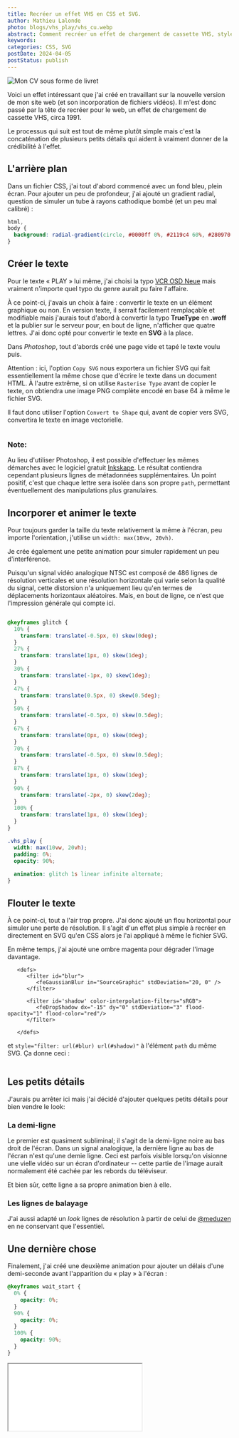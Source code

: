 ```yaml
---
title: Recréer un effet VHS en CSS et SVG.
author: Mathieu Lalonde
photo: blogs/vhs_play/vhs_cu.webp
abstract: Comment recréer un effet de chargement de cassette VHS, style 1991.
keywords: 
categories: CSS, SVG
postDate: 2024-04-05
postStatus: publish
---
```


<img src = "/blogs/vhs_play/vhs_ws.webp" alt="Mon CV sous forme de livret" className="blogphoto">

Voici un effet intéressant que j'ai créé en travaillant sur la nouvelle version de mon site web (et son incorporation de fichiers vidéos). Il m'est donc passé par la tête de recréer pour le web, un effet de chargement de cassette VHS, circa 1991.

Le processus qui suit est tout de même plutôt simple mais c'est la concaténation de plusieurs petits détails qui aident à vraiment donner de la crédibilité à l'effet.

<!--(Pour ceux qui sont trop jeunes pour l'avoir connu (ou trop vieux pour s'en souvenir), voici un exemple retrouvé sur YouTube qui illustre assez bien ce que j'avais en tête : )-->

<!--<VideoPlayer src="https://www.youtube-nocookie.com/embed/_c2V75k-ilQ?si=llNZsuKC7V7sK7ld" />-->

## L'arrière plan

Dans un fichier CSS, j'ai tout d'abord commencé avec un fond bleu, plein écran. Pour ajouter un peu de profondeur, j'ai ajouté un gradient radial, question de simuler un tube à rayons cathodique bombé (et un peu mal calibré) :

```CSS
html,
body {
  background: radial-gradient(circle, #0000ff 0%, #2119c4 60%, #280970 100%)
}
```


## Créer le texte

Pour le texte « PLAY » lui même, j'ai choisi la typo 
[VCR OSD Neue](https://www.dafont.com/vcrosdneue.font) mais vraiment n'importe quel typo du genre aurait pu faire l'affaire.

À ce point-ci, j'avais un choix à faire : convertir le texte en un élément graphique ou non. En version texte, il serrait facilement remplaçable et modifiable mais j'aurais tout d'abord à convertir la typo **TrueType** en **.woff** et la publier sur le serveur pour, en bout de ligne, n'afficher que quatre lettres. J'ai donc opté pour convertir le texte en **SVG** à la place.

Dans *Photoshop*, tout d'abords créé une page vide et tapé le texte voulu puis. 

Attention : ici, l'option `Copy SVG` nous exportera un fichier SVG qui fait essentiellement la même chose que d'écrire le texte dans un document HTML. À l'autre extrême, si on utilise `Rasterise Type` avant de copier le texte, on obtiendra une image PNG complète encodé en base 64 à même le fichier SVG.

Il faut donc utiliser l'option `Convert to Shape` qui, avant de copier vers SVG, convertira le texte en image vectorielle.

<img src = "blogs/vhs_play/vhs_play-plain.svg" alt="">

### Note:
Au lieu d'utiliser Photoshop, il est possible d'effectuer les mêmes démarches avec le logiciel gratuit [Inkskape](https://inkscape.org/). Le résultat contiendra cependant plusieurs lignes de métadonnées supplémentaires. Un point positif, c'est que chaque lettre sera isolée dans son propre `path`, permettant éventuellement des manipulations plus granulaires.



## Incorporer et animer le texte

Pour toujours garder la taille du texte relativement la même à l'écran, peu importe l'orientation, j'utilise un `width: max(10vw, 20vh)`.

Je crée également une petite animation pour simuler rapidement un peu d'interférence. 

Puisqu'un signal vidéo analogique NTSC est composé de 486 lignes de résolution verticales et une résolution horizontale qui varie selon la qualité du signal, cette distorsion n'a uniquement lieu qu'en termes de déplacements horizontaux aléatoires. Mais, en bout de ligne, ce n'est que l'impression générale qui compte ici.

```CSS

@keyframes glitch {
  10% {
    transform: translate(-0.5px, 0) skew(0deg);
  }
  27% {
    transform: translate(1px, 0) skew(1deg);
  }
  30% {
    transform: translate(-1px, 0) skew(1deg);
  }
  47% {
    transform: translate(0.5px, 0) skew(0.5deg);
  }
  50% {
    transform: translate(-0.5px, 0) skew(0.5deg);
  }
  67% {
    transform: translate(0px, 0) skew(0deg);
  }
  70% {
    transform: translate(-0.5px, 0) skew(0.5deg);
  }
  87% {
    transform: translate(1px, 0) skew(1deg);
  }
  90% {
    transform: translate(-2px, 0) skew(2deg);
  }
  100% {
    transform: translate(1px, 0) skew(1deg);
  }
}

.vhs_play {
  width: max(10vw, 20vh);
  padding: 6%;
  opacity: 90%;
  
  animation: glitch 1s linear infinite alternate;
}
```

## Flouter le texte

À ce point-ci, tout a l'air trop propre. J'ai donc ajouté un flou horizontal pour simuler une perte de résolution. Il s'agit d'un effet plus simple à recréer en directement en SVG qu'en CSS alors je l'ai appliqué à même le fichier SVG.

En même temps, j'ai ajouté une ombre magenta pour dégrader l'image davantage.

```SVG
   <defs>
      <filter id="blur">
         <feGaussianBlur in="SourceGraphic" stdDeviation="20, 0" />
      </filter>

      <filter id='shadow' color-interpolation-filters="sRGB">
         <feDropShadow dx="-15" dy="0" stdDeviation="3" flood-opacity="1" flood-color="red"/>
      </filter>
      
   </defs>
```

et `style="filter: url(#blur) url(#shadow)"` à l'élément `path` du même SVG. Ça donne ceci :

<img src = "blogs/vhs_play/vhs_play.svg" alt="">

## Les petits détails

J'aurais pu arrêter ici mais j'ai décidé d'ajouter quelques petits détails pour bien vendre le look:

### La demi-ligne

Le premier est quasiment subliminal; il s'agit de la demi-ligne noire au bas droit de l'écran. Dans un signal analogique, la dernière ligne au bas de l'écran n'est qu'une demie ligne. Ceci est parfois visible lorsqu'on visionne une vielle vidéo sur un écran d'ordinateur -- cette partie de l'image aurait normalement été cachée par les rebords du téléviseur.

Et bien sûr, cette ligne a sa propre animation bien à elle. 

### Les lignes de balayage
 
J'ai aussi adapté un *look* lignes de résolution à partir de celui de [@meduzen](https://codepen.io/meduzen/pen/zxbwRV) en ne conservant que l'essentiel.
 

## Une dernière chose

Finalement, j'ai créé une deuxième animation pour ajouter un délais d'une demi-seconde avant l'apparition du &laquo;&nbsp;play&nbsp;&raquo; à l'écran :

```CSS
@keyframes wait_start {
  0% {
    opacity: 0%;
  }
  90% {
    opacity: 0%;
  }
  100% {
    opacity: 90%;
  }
}
```

<div className="videocontainer"><iframe className="videoplayer" src="/blogs/vhs_play/index.html"} /></div>


<a href="/blogs/vhs_play/index.html" target="_blank">Cliquez ici pour le voir plein écran.</a>

## Le code final

Voici donc à quoi ressemble le code final :

```html
<!DOCTYPE html>
<html lang="en">
  <head>
    <meta charset="UTF-8" />
  </head>
  <body>
      <!-- Loading screen -->
      <link rel="stylesheet" href="./vhs_play.css" />
      <div class="scanlines">
        <img src="./vhs_play.svg" class="vhs_play" />
        <div class="vhs_halfline"></div>
      </div>
      <!-- End of loading screen -->
  </body>
</html>
```

```css
html,
body {
  margin: 0;
  height: 100%;
  background: radial-gradient(circle, #0000ff 0%, #2119c4 60%, #280970 100%);
  overflow: hidden; 
}

@keyframes wait_start {
  0% {
    opacity: 0%;
  }
  90% {
    opacity: 0%;
  }
  100% {
    opacity: 90%;
  }
}

@keyframes glitch {
  10% {
    transform: translate(-0.5px, 0) skew(0deg);
  }
  27% {
    transform: translate(1px, 0) skew(1deg);
  }
  30% {
    transform: translate(-1px, 0) skew(1deg);
  }
  47% {
    transform: translate(0.5px, 0) skew(0.5deg);
  }
  50% {
    transform: translate(-0.5px, 0) skew(0.5deg);
  }
  67% {
    transform: translate(0px, 0) skew(0deg);
  }
  70% {
    transform: translate(-0.5px, 0) skew(0.5deg);
  }
  87% {
    transform: translate(1px, 0) skew(1deg);
  }
  90% {
    transform: translate(-2px, 0) skew(2deg);
  }
  100% {
    transform: translate(1px, 0) skew(1deg);
  }
}

@keyframes jitter {
  10% {
    width: calc(50% + 1px);
  }
  28% {
    width: calc(50% - 1px);
  }
  30% {
    width: calc(50% + 2px);
  }
  48% {
    width: 50%;
  }
  50% {
    width: calc(50% + 3px);
  }
  68% {
    width: calc(50% - 1px);
  }
  70% {
    width: calc(50% + 2px);
  }
  88% {
    width: 50%;
  }
  90% {
    width: calc(50% + 2px);
  }
  100% {
    width: 50%;
  }
}

.vhs_play {
  width: max(10vw, 20vh);
  padding: 6%;
  opacity: 90%;

  animation-name: glitch, wait_start;
  animation-duration: 1s, 0.5s;
  animation-timing-function: steps(59.976);
  animation-iteration-count: infinite, 1;
  animation-iteration-count: alternate, steps(29.97);
}

.vhs_halfline {
  position: absolute;
  top: calc(100% - 3px);
  right: 0;
  width: 50%;
  height: 5px;
  background: rgb(0, 0, 0);

  animation: jitter 0.5s steps(29.97) infinite alternate;
}


/* Adapted from scanlines at https://codepen.io/meduzen/pen/zxbwRV */
 .scanlines:after {
	 display: block;
	 pointer-events: none;
	 content: '';
	 position: absolute;
	 top: 0;
	 right: 0;
	 bottom: 0;
	 left: 0;
	 z-index: 2147483648;
	 background: linear-gradient(to bottom, transparent 50%, rgba(0, 0, 0, .15) 51%);
	 background-size: 100% 4px;
}
```


```svg
<svg 
 xmlns="http://www.w3.org/2000/svg"
 xmlns:xlink="http://www.w3.org/1999/xlink"
 width="1619px"
 height="510px"
 viewBox="-100 0 1819 510"
 >

   <defs>
      <filter id="blur">
         <feGaussianBlur in="SourceGraphic" stdDeviation="20, 0" />
      </filter>

      <filter id='shadow' color-interpolation-filters="sRGB">
         <feDropShadow dx="-15" dy="0" stdDeviation="3" flood-opacity="1" flood-color="red"/>
      </filter>
      
   </defs>

   <path
      fill-rule="evenodd" 
      fill="rgb(255, 255, 255)" 
      style="filter: url(#blur) url(#shadow)"
      d="M1573.434,231.804 L1573.434,278.081 L1527.157,278.081 L1527.157,324.359 L1480.880,324.359 L1480.880,370.636 L1480.880,416.913 L1480.880,463.190 L1480.880,509.467 L1434.603,509.467 L1388.326,509.467 L1388.326,463.190 L1388.326,416.913 L1388.326,370.636 L1388.326,324.359 L1342.048,324.359 L1342.048,278.081 L1295.771,278.081 L1295.771,231.804 L1249.494,231.804 L1249.494,185.527 L1249.494,139.250 L1249.494,92.973 L1249.494,46.696 L1249.494,0.419 L1295.771,0.419 L1342.048,0.419 L1342.048,46.696 L1342.048,92.973 L1342.048,139.250 L1342.048,185.527 L1388.326,185.527 L1388.326,231.804 L1434.603,231.804 L1480.880,231.804 L1480.880,185.527 L1527.157,185.527 L1527.157,139.250 L1527.157,92.973 L1527.157,46.696 L1527.157,0.419 L1573.434,0.419 L1619.711,0.419 L1619.711,46.696 L1619.711,92.973 L1619.711,139.250 L1619.711,185.527 L1619.711,231.804 L1573.434,231.804 ZM1110.663,509.467 L1110.663,463.190 L1110.663,416.913 L1110.663,370.636 L1064.386,370.636 L1018.109,370.636 L971.831,370.636 L925.554,370.636 L925.554,416.913 L925.554,463.190 L925.554,509.467 L879.277,509.467 L833.000,509.467 L833.000,463.190 L833.000,416.913 L833.000,370.636 L833.000,324.359 L833.000,278.081 L833.000,231.804 L833.000,185.527 L833.000,139.250 L879.277,139.250 L879.277,92.973 L925.554,92.973 L925.554,46.696 L971.831,46.696 L971.831,0.419 L1018.109,0.419 L1064.386,0.419 L1064.386,46.696 L1110.663,46.696 L1110.663,92.973 L1156.940,92.973 L1156.940,139.250 L1203.217,139.250 L1203.217,185.527 L1203.217,231.804 L1203.217,278.081 L1203.217,324.359 L1203.217,370.636 L1203.217,416.913 L1203.217,463.190 L1203.217,509.467 L1156.940,509.467 L1110.663,509.467 ZM1110.663,231.804 L1110.663,185.527 L1064.386,185.527 L1064.386,139.250 L1018.109,139.250 L971.831,139.250 L971.831,185.527 L925.554,185.527 L925.554,231.804 L925.554,278.081 L971.831,278.081 L1018.109,278.081 L1064.386,278.081 L1110.663,278.081 L1110.663,231.804 ZM694.169,509.467 L647.891,509.467 L601.614,509.467 L555.337,509.467 L509.060,509.467 L462.783,509.467 L416.506,509.467 L416.506,463.190 L416.506,416.913 L416.506,370.636 L416.506,324.359 L416.506,278.081 L416.506,231.804 L416.506,185.527 L416.506,139.250 L416.506,92.973 L416.506,46.696 L416.506,0.419 L462.783,0.419 L509.060,0.419 L509.060,46.696 L509.060,92.973 L509.060,139.250 L509.060,185.527 L509.060,231.804 L509.060,278.081 L509.060,324.359 L509.060,370.636 L509.060,416.913 L555.337,416.913 L601.614,416.913 L647.891,416.913 L694.169,416.913 L740.446,416.913 L786.723,416.913 L786.723,463.190 L786.723,509.467 L740.446,509.467 L694.169,509.467 ZM323.952,278.081 L277.674,278.081 L231.397,278.081 L185.120,278.081 L138.843,278.081 L92.566,278.081 L92.566,324.359 L92.566,370.636 L92.566,416.913 L92.566,463.190 L92.566,509.467 L46.289,509.467 L0.012,509.467 L0.012,463.190 L0.012,416.913 L0.012,370.636 L0.012,324.359 L0.012,278.081 L0.012,231.804 L0.012,185.527 L0.012,139.250 L0.012,92.973 L0.012,46.696 L0.012,0.419 L46.289,0.419 L92.566,0.419 L138.843,0.419 L185.120,0.419 L231.397,0.419 L277.674,0.419 L323.952,0.419 L323.952,46.696 L370.229,46.696 L370.229,92.973 L370.229,139.250 L370.229,185.527 L370.229,231.804 L323.952,231.804 L323.952,278.081 ZM277.674,139.250 L277.674,92.973 L231.397,92.973 L185.120,92.973 L138.843,92.973 L92.566,92.973 L92.566,139.250 L92.566,185.527 L138.843,185.527 L185.120,185.527 L231.397,185.527 L277.674,185.527 L277.674,139.250 Z"
      />
</svg>
```